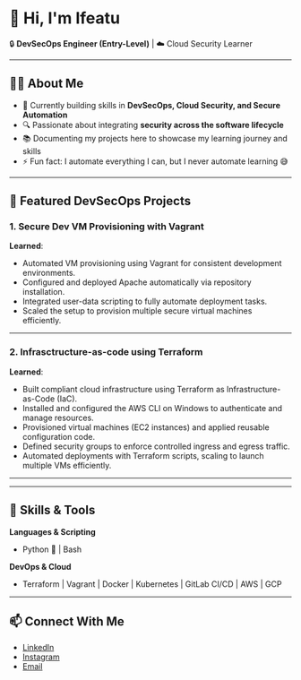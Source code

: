 # 👋 Hi, I'm Ifeatu  
🔒 **DevSecOps Engineer (Entry-Level)** | ☁️ Cloud Security Learner

---

## 🧑‍💻 About Me  
- 🌱 Currently building skills in **DevSecOps, Cloud Security, and Secure Automation**  
- 🔍 Passionate about integrating **security across the software lifecycle**  
- 📚 Documenting my projects here to showcase my learning journey and skills  
- ⚡ Fun fact: I automate everything I can, but I never automate learning 😅  

---

## 🚀 Featured DevSecOps Projects  

### 1. Secure Dev VM Provisioning with Vagrant  
**Learned**:  
- Automated VM provisioning using Vagrant for consistent development environments.
- Configured and deployed Apache automatically via repository installation.
- Integrated user-data scripting to fully automate deployment tasks.
- Scaled the setup to provision multiple secure virtual machines efficiently.

<!--📂 [View Project Repo](https://github.com/your-username/devsecops-vagrant-lab) -->

---

### 2. Infrasctructure-as-code using Terraform 
**Learned**:  
- Built compliant cloud infrastructure using Terraform as Infrastructure-as-Code (IaC).
- Installed and configured the AWS CLI on Windows to authenticate and manage resources.
- Provisioned virtual machines (EC2 instances) and applied reusable configuration code.
- Defined security groups to enforce controlled ingress and egress traffic.
- Automated deployments with Terraform scripts, scaling to launch multiple VMs efficiently.

<!--📂 [View Project Repo](https://github.com/your-username/terraform-policy-code)  -->

---
<!--

### 3. Container Hardening with Docker Security Scanning  
**Learned**:  
- Built Docker images, integrated **Trivy/Clair** scanning to detect CVEs.  
- Automated vulnerability scanning in CI pipelines.  

<!--📂 [View Project Repo](https://github.com/your-username/docker-security-pipeline)  

---

### 4. Secure CI/CD with GitLab (SAST/DAST Integration)  
**Learned**:  
- Designed GitLab pipelines that include:  
  - ✅ Static Analysis (SonarQube/SAST)  
  - ✅ Dynamic Analysis (OWASP ZAP/DAST)  
  - ✅ Artifact signing & security gates before deployment  
- Ensured “fail fast” if vulnerabilities were detected.  

<!--📂 [View Project Repo](https://github.com/your-username/gitlab-sec-ci-pipeline)  

---

### 5. Kubernetes Runtime Security & Monitoring  
**Learned**:  
- Deployed apps in Kubernetes (GCP/Minikube).  
- Added **Falco** for runtime threat detection.  
- Monitored with **Prometheus + Grafana** and logged security events to **ELK Stack**.  

<!--📂 [View Project Repo](https://github.com/your-username/k8s-runtime-security)  -->

---

## 🧰 Skills & Tools  

**Languages & Scripting**  
- Python 🐍 | Bash 

<!--**DevSecOps & Security Tools**  
- Trivy | Clair | Checkov | Falco | SonarQube | OWASP ZAP | Wazuh | ELK Stack  -->

**DevOps & Cloud**  
- Terraform | Vagrant | Docker | Kubernetes | GitLab CI/CD | AWS | GCP
  

---

## 📫 Connect With Me  
- [LinkedIn](www.linkedin.com/in/ifeatu-chuka-edozie)  
- [Instagram](https://www.instagram.com/__the_light_bearer__/)  
- [Email](chukaedozieifeatu@gmail.com)  
